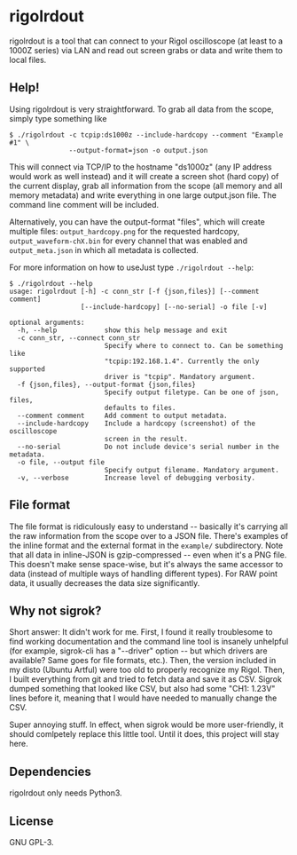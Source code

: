 # rigolrdout
rigolrdout is a tool that can connect to your Rigol oscilloscope (at least to a
1000Z series) via LAN and read out screen grabs or data and write them to local
files.

## Help!
Using rigolrdout is very straightforward. To grab all data from the scope,
simply type something like

```
$ ./rigolrdout -c tcpip:ds1000z --include-hardcopy --comment "Example #1" \
               --output-format=json -o output.json
```

This will connect via TCP/IP to the hostname "ds1000z" (any IP address would
work as well instead) and it will create a screen shot (hard copy) of the
current display, grab all information from the scope (all memory and all memory
metadata) and write everything in one large output.json file. The command line
comment will be included.

Alternatively, you can have the output-format "files", which will create
multiple files: `output_hardcopy.png` for the requested hardcopy,
`output_waveform-chX.bin` for every channel that was enabled and
`output_meta.json` in which all metadata is collected.

For more information on how to useJust type `./rigolrdout --help`:

```
$ ./rigolrdout --help
usage: rigolrdout [-h] -c conn_str [-f {json,files}] [--comment comment]
                  [--include-hardcopy] [--no-serial] -o file [-v]

optional arguments:
  -h, --help            show this help message and exit
  -c conn_str, --connect conn_str
                        Specify where to connect to. Can be something like
                        "tcpip:192.168.1.4". Currently the only supported
                        driver is "tcpip". Mandatory argument.
  -f {json,files}, --output-format {json,files}
                        Specify output filetype. Can be one of json, files,
                        defaults to files.
  --comment comment     Add comment to output metadata.
  --include-hardcopy    Include a hardcopy (screenshot) of the oscilloscope
                        screen in the result.
  --no-serial           Do not include device's serial number in the metadata.
  -o file, --output file
                        Specify output filename. Mandatory argument.
  -v, --verbose         Increase level of debugging verbosity.
```

## File format
The file format is ridiculously easy to understand -- basically it's carrying
all the raw information from the scope over to a JSON file. There's examples of
the inline format and the external format in the `example/` subdirectory. Note
that all data in inline-JSON is gzip-compressed -- even when it's a PNG file.
This doesn't make sense space-wise, but it's always the same accessor to data
(instead of multiple ways of handling different types). For RAW point data, it
usually decreases the data size significantly.

## Why not sigrok?
Short answer: It didn't work for me. First, I found it really troublesome to
find working documentation and the command line tool is insanely unhelpful (for
example, sigrok-cli has a "--driver" option -- but which drivers are available?
Same goes for file formats, etc.).  Then, the version included in my disto
(Ubuntu Artful) were too old to properly recognize my Rigol. Then, I built
everything from git and tried to fetch data and save it as CSV. Sigrok dumped
something that looked like CSV, but also had some "CH1: 1.23V" lines before it,
meaning that I would have needed to manually change the CSV.

Super annoying stuff. In effect, when sigrok would be more user-friendly, it
should comlpetely replace this little tool. Until it does, this project will
stay here.

## Dependencies
rigolrdout only needs Python3.

## License
GNU GPL-3.
